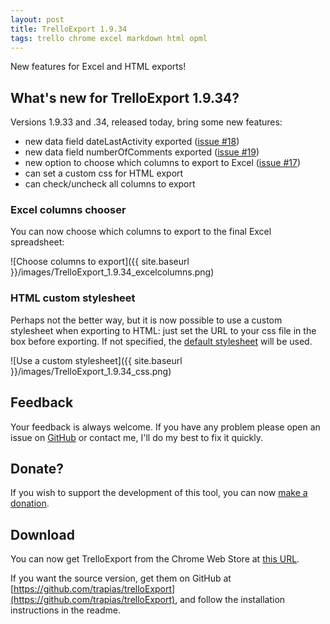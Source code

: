 ```yaml
---
layout: post
title: TrelloExport 1.9.34
tags: trello chrome excel markdown html opml
---
```


New features for Excel and HTML exports!


## What's new for TrelloExport 1.9.34?

Versions 1.9.33 and .34, released today, bring some new features:

- new data field dateLastActivity exported ([issue #18](https://github.com/trapias/TrelloExport/issues/18))
- new data field numberOfComments exported ([issue #19](https://github.com/trapias/TrelloExport/issues/19))
- new option to choose which columns to export to Excel ([issue #17](https://github.com/trapias/TrelloExport/issues/17))
- can set a custom css for HTML export
- can check/uncheck all columns to export


### Excel columns chooser

You can now choose which columns to export to the final Excel spreadsheet:

![Choose columns to export]({{ site.baseurl }}/images/TrelloExport_1.9.34_excelcolumns.png)


### HTML custom stylesheet

Perhaps not the better way, but it is now possible to use a custom stylesheet when exporting to HTML: just set the URL to your css file in the box before exporting.
If not specified, the [default stylesheet](https://trapias.github.io/assets/TrelloExport/default.css) will be used.


![Use a custom stylesheet]({{ site.baseurl }}/images/TrelloExport_1.9.34_css.png)


## Feedback
Your feedback is always welcome. If you have any problem please open an issue on [GitHub](https://github.com/trapias/trelloExport/issues) or contact me, I'll do my best to fix it quickly.

## Donate?
If you wish to support the development of this tool, you can now [make a donation](https://trapias.github.io/donate/).

## Download
You can now get TrelloExport from the Chrome Web Store at [this URL](https://chrome.google.com/webstore/detail/trelloexport/kmmnaeamjfdnbhljpedgfchjbkbomahp).

If you want the source version, get them on GitHub at [https://github.com/trapias/trelloExport](https://github.com/trapias/trelloExport), and follow the installation instructions in the readme.
